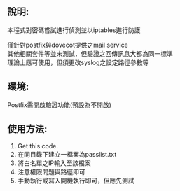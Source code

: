 說明:
-------
本程式對密碼嘗試進行偵測並以iptables進行防護

僅針對postfix與dovecot提供之mail service  <br />
其他相關套件等並未測試，但驗證之回傳訊息大都為同一標準  <br />
理論上應可使用，但須更改syslog之設定路徑參數等


環境:
-------
Postfix需開啟驗證功能(預設為不開啟)


使用方法:
-----------
1. Get this code.
2. 在同目錄下建立一檔案為passlist.txt
3. 將白名單之IP輸入至該檔案
4. 注意權限問題與路徑即可
5. 手動執行或寫入開機執行即可，但應先測試
